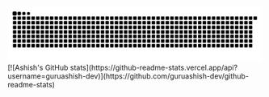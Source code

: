 <img src="https://github.com/guruashish-dev/guruashish-dev/blob/output/snake.svg" alt="Snake animation" />
[![Ashish's GitHub stats](https://github-readme-stats.vercel.app/api?username=guruashish-dev)](https://github.com/guruashish-dev/github-readme-stats)
